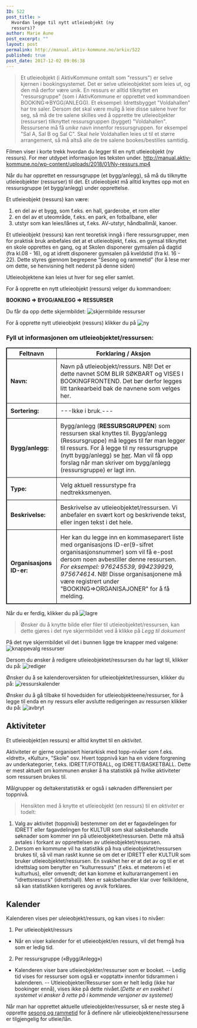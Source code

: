 ```yaml
---
ID: 522
post_title: >
  Hvordan legge til nytt utleieobjekt (ny
  ressurs)?
author: Marie Aune
post_excerpt: ""
layout: post
permalink: http://manual.aktiv-kommune.no/arkiv/522
published: true
post_date: 2017-12-02 09:06:38
---
```

>Et utleieobjekt (i AktivKommune omtalt som "ressurs") er selve kjernen i bookingsystemet. Det er selve utleieobjektet som leies ut, og den må derfor være unik. En ressurs er alltid tilknyttet en "ressursgruppe" (som i AktivKommune er opprettet ved kommandoen BOOKING=>BYGG/ANLEGG). Et eksempel: Idrettsbygget "Voldahallen" har tre saler. Dersom det skal være mulig å leie disse salene hver for seg, så må de tre salene skilles ved å opprette tre utleieobjekter (ressurser) tilknyttet ressursgruppen (bygget) "Voldahallen". Ressursene må få <em>unike</em>  navn innenfor ressursgruppen. for eksempel "Sal A, Sal B og Sal C". Skal <em>hele </em> Voldahallen leies ut til et større arrangement, så må altså alle de tre salene bookes/bestilles samtidig.

Filmen viser i korte trekk hvordan du legger til en nytt utleieobjekt (ny ressurs). For mer utdypet informasjon les teksten under.
http://manual.aktiv-kommune.no/wp-content/uploads/2018/01/Ny-ressurs.mp4


Når du har opprettet en ressursgruppe (et bygg/anlegg), så må du tilknytte utleieobjekter  (ressurser) til det. Et utleieobjekt må alltid knyttes opp mot en ressursgruppe (et bygg/anlegg) under opprettelse.

Et utleieobjekt (ressurs) kan være:
1. en del av et bygg, som f.eks. en hall, garderobe, et rom eller 
2. en del av et uteområde, f.eks. en park, en fotballbane, eller
3. utstyr som kan leies/lånes ut, f.eks. AV-utstyr, håndballmål, kanoer.

Et utleieobjekt (ressurs) kan rent teoretisk inngå i flere ressursgrupper, men for praktisk bruk anbefales det at et utleieobjekt, f.eks. en gymsal tilknyttet en skole opprettes en gang, og at Skolen disponerer gymsalen på dagtid (fra kl.08 - 16), og at idrett disponerer gymsalen på kveldstid (fra kl. 16 - 22). Dette styres gjennom begrepene "Sesong og rammetid" (for å lese mer om dette,  se henvisning helt nederst på denne siden)
 
Utleieobjektene kan leies ut hver for seg eller samlet.

For å opprette en nytt utleieobjekt (ressurs) velger du kommandoen:

<strong>BOOKING => BYGG/ANLEGG => RESSURSER </strong>

Du får da opp dette skjermbildet: 
![skjermbilde ressurser](http://manual.aktiv-kommune.no/wp-content/uploads/2017/12/Skjermbilderessurser.png)

For å opprette nytt utleieobjekt (ressurs) klikker du på 
![ny](http://manual.aktiv-kommune.no/wp-content/uploads/2017/12/NY.png)

### Fyll ut informasjonen om utleieobjektet/ressursen: 
Feltnavn | Forklaring / Aksjon
--------------------------------|-----------------------------------------------------
**Navn:** |Navn på utleieobjekt/ressurs. NB! Det er dette navnet SOM BLIR SØKBART og VISES I BOOKINGFRONTEND. Det bør derfor legges litt tankearbeid bak de navnene som velges her.
**Sortering:** |   ---Ikke i bruk.---
**Bygg/anlegg:** |Bygg/anlegg (<strong>RESSURSGRUPPEN</strong>) som ressursen skal knyttes til. Bygg/anlegg (Ressursgruppe) må legges til før man legger til ressurs. For å legge til ny ressursgruppe (nytt bygg/anlegg) se [her](http://manual.aktiv-kommune.no/?p=166). Man vil få opp forslag når man skriver om bygg/anlegg (ressursgruppe) er lagt inn. 
**Type:** |Velg aktuell ressurstype fra nedtrekksmenyen.
**Beskrivelse:** |Beskrivelse av utleieobjektet/ressursen. Vi anbefaler en svært kort og beskrivende tekst, eller ingen tekst i det hele.
**Organisasjons ID-er:** |Her kan du legge inn en kommaseparert liste med organisasjons ID-er(9-sifret organisasjonsnummer) som vil få e-post dersom noen avbestiller denne ressursen. <em>For eksempel: 976245539, 994239929, 975674614</em>. NB! Disse organisasjonene må være registrert under "BOOKING=>ORGANISAJONER" for å få melding.

<style>
table, th, td {
    border: 1px solid black;
    border-collapse: collapse;

}
td {padding: 10px;}

</style>


Når du er ferdig, klikker du på 
![lagre](http://manual.aktiv-kommune.no/wp-content/uploads/2017/12/lagre.png)

> Ønsker du å knytte bilde eller filer til utleieobjektet/ressursen,  kan dette gjøres i det nye skjermbildet ved å klikke på *Legg til dokument*

På det nye skjermbildet vil det i bunnen ligge tre knapper med valgene: 
![knappevalg ressurser](http://manual.aktiv-kommune.no/wp-content/uploads/2017/12/Skjermbilderessurs.png)

Dersom du ønsker å redigere utleieobjektet/ressursen du har lagt til, klikker du på:
![rediger](http://manual.aktiv-kommune.no/wp-content/uploads/2017/12/rediger.png)

Ønsker du å se kalenderoversikten for utleieobjektet/ressursen, klikker du på:
![ressurskalender](http://manual.aktiv-kommune.no/wp-content/uploads/2017/12/ressurskalender.png)

Ønsker du å gå tilbake til hovedsiden for utleieobjekteene/ressurser, for å legge til enda en ny ressurs eller avslutte redigeringen av ressursen klikker du på:
![avbryt](http://manual.aktiv-kommune.no/wp-content/uploads/2017/12/avbryt.png)

## Aktiviteter
Et utleieobjekt(en ressurs) er alltid knyttet til en <em>aktivitet</em>. 

Aktiviteter er gjerne organisert hierarkisk med topp-nivåer som f.eks. «Idrett», «Kultur», "Skole" osv.
Hvert toppnivå kan ha en videre forgrening av underkategorier, f.eks. IDRETT/FOTBALL, og IDRETT/BASKETBALL. Dette er mest aktuelt om kommunen ønsker å ha statistikk på hvilke aktiviteter som ressursen brukes til.

Målgrupper og deltakerstatistikk er også i søknaden differensiert per toppnivå.

>Hensikten med å knytte et utleieobjekt (en ressurs) til en <em>aktivitet </em> er todelt:
1. Valg av aktivitet (toppnivå) bestemmer om det er fagavdelingen for IDRETT eller fagavdelingen for KULTUR som skal saksbehandle søknader som kommer inn på utleieobjektet/ressursen. Dette må altså avtales i forkant av opprettelsen av utleieobjektet/ressursen.
2. Dersom en kommune vil ha statistikk på hva utleieobjektet/ressursen brukes til, så vil man raskt kunne se om det er IDRETT eller KULTUR som bruker utleieobjektet/ressursen. En svakhet her er at det av og til er et idrettslag som benytter en "kulturressurs" (f.eks. et møterom i et kulturhus), eller omvendt; det kan komme et kulturarrangement i en "idrettsressurs" (idrettshall). Men er saksbehandler klar over feilkildene, så kan statistikken korrigeres og avvik forklares.

## Kalender
Kalenderen vises per uleieobjekt/ressurs, og kan vises i to nivåer:
1) Per utleieobjekt/ressurs
- Når en viser kalender for et utleieobjekt/en ressurs, vil det fremgå hva som er ledig tid.
2) Per ressursgruppe («Bygg/Anlegg»)
-  Kalenderen viser bare utleieobjekter/ressurser som er booket. 
-- Ledig tid vises for ressurser som også er «opptatt» innenfor tidsrammen i kalenderen.
-- Utleieobjekter/Ressurser som er helt ledig (ikke har bookinger ennå), vises ikke på dette nivået.(<em>Dette er en svakhet i systemet vi ønsker å rette på i kommende versjoner av systemet)</em>


Når man har opprettet aktuelle utleieobjekter/ressurser, så er neste steg å opprette [sesong og rammetid](http://manual.aktiv-kommune.no/?p=502) for å definere når utleieobjektene/ressursene er tilgjengelig for utleie/lån.